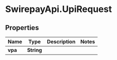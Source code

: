 # SwirepayApi.UpiRequest

## Properties

Name | Type | Description | Notes
------------ | ------------- | ------------- | -------------
**vpa** | **String** |  | 


